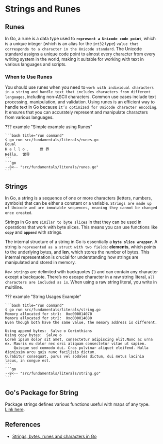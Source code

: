 # Strings and Runes

## Runes

In Go, a rune is a data type used to **`represent a Unicode code point`**, which is a unique integer (which is an alias for the `int32` type) `value that corresponds to a character in the Unicode standard`. The Unicode standard assigns a unique code point to almost every character from every writing system in the world, making it suitable for working with text in various languages and scripts.

### When to Use Runes

You should use runes when you need to `work with individual characters in a string and handle text that includes characters from different languages`, including non-ASCII characters. Common use cases include text processing, manipulation, and validation. Using runes is an efficient way to handle text in Go because `it’s optimized for Unicode character encoding`. It ensures that you can accurately represent and manipulate characters from various languages.

??? example "Simple example using Runes"

    ```bash title="run command"
    $ go run src/fundamentals/literals/runes.go
    Equal
    H e l l o ,     世 界 
    Hello,  世界
    ```
    ```go
    --8<-- "src/fundamentals/literals/runes.go"
    ```

## Strings

In Go, a string is a sequence of one or more characters (letters, numbers, symbols) that can be either a constant or a variable. `Strings are made up of Unicode and are immutable sequences, meaning they cannot be changed once created`.

Strings in Go are `similar to byte slices` in that they can be used in operations that work with byte slices. This means you can use functions like **`copy`** and **`append`** with strings.

The internal structure of a string in Go is essentially a **`byte slice wrapper`**. A string is `represented as a struct with two fields`: **elements**, which points to the underlying bytes, and **len**, which stores the number of bytes. This internal representation is crucial for understanding how strings are manipulated and stored in memory.

`Raw strings` are delimited with backquotes (\`) and can contain any character except a backquote. There’s no escape character in a raw string literal, `all characters are included as is`. When using a raw string literal, you write in multiline.

??? example "String Usages Example"

    ```bash title="run command"
    $ go run src/fundamentals/literals/string.go
    Memory allocated for str1:  0xc000014070
    Memory allocated for str2:  0xc000014080
    Even though both have the same value, the memory address is different.

    Using append bytes:  Salve o Corinthians
    Using copy bytes:  Salve o
    Lorem ipsum dolor sit amet, consectetur adipiscing elit.Nunc ac urna ex. Mauris eu dolor nec orci aliquam consectetur vitae ut sapien.
        Quisque sed commodo dui. Cras pulvinar aliquet eleifend. Nulla dignissim arcu quis nunc facilisis dictum.
    Curabitur consequat, purus vel sodales dictum, dui metus lacinia lacus, in congue est.
    ```
    ```go
    --8<-- "src/fundamentals/literals/string.go"
    ```

## Go's Package for String

Package strings defines various functions useful with maps of any type. [Link here](https://pkg.go.dev/strings).

## References

- [Strings, bytes, runes and characters in Go](https://go.dev/blog/strings)
